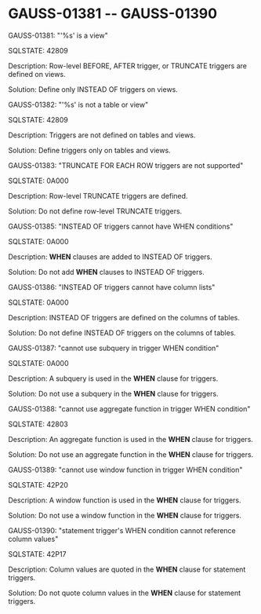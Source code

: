 # GAUSS-01381 -- GAUSS-01390<a name="EN-US_TOPIC_0302073335"></a>

GAUSS-01381: "'%s' is a view"

SQLSTATE: 42809

Description: Row-level BEFORE, AFTER trigger, or TRUNCATE triggers are defined on views.

Solution: Define only INSTEAD OF triggers on views.

GAUSS-01382: "'%s' is not a table or view"

SQLSTATE: 42809

Description: Triggers are not defined on tables and views.

Solution: Define triggers only on tables and views.

GAUSS-01383: "TRUNCATE FOR EACH ROW triggers are not supported"

SQLSTATE: 0A000

Description: Row-level TRUNCATE triggers are defined.

Solution: Do not define row-level TRUNCATE triggers.

GAUSS-01385: "INSTEAD OF triggers cannot have WHEN conditions"

SQLSTATE: 0A000

Description:  **WHEN**  clauses are added to INSTEAD OF triggers.

Solution: Do not add  **WHEN**  clauses to INSTEAD OF triggers.

GAUSS-01386: "INSTEAD OF triggers cannot have column lists"

SQLSTATE: 0A000

Description: INSTEAD OF triggers are defined on the columns of tables.

Solution: Do not define INSTEAD OF triggers on the columns of tables.

GAUSS-01387: "cannot use subquery in trigger WHEN condition"

SQLSTATE: 0A000

Description: A subquery is used in the  **WHEN**  clause for triggers.

Solution: Do not use a subquery in the  **WHEN**  clause for triggers.

GAUSS-01388: "cannot use aggregate function in trigger WHEN condition"

SQLSTATE: 42803

Description: An aggregate function is used in the  **WHEN**  clause for triggers.

Solution: Do not use an aggregate function in the  **WHEN**  clause for triggers.

GAUSS-01389: "cannot use window function in trigger WHEN condition"

SQLSTATE: 42P20

Description: A window function is used in the  **WHEN**  clause for triggers.

Solution: Do not use a window function in the  **WHEN**  clause for triggers.

GAUSS-01390: "statement trigger's WHEN condition cannot reference column values"

SQLSTATE: 42P17

Description: Column values are quoted in the  **WHEN**  clause for statement triggers.

Solution: Do not quote column values in the  **WHEN**  clause for statement triggers.

